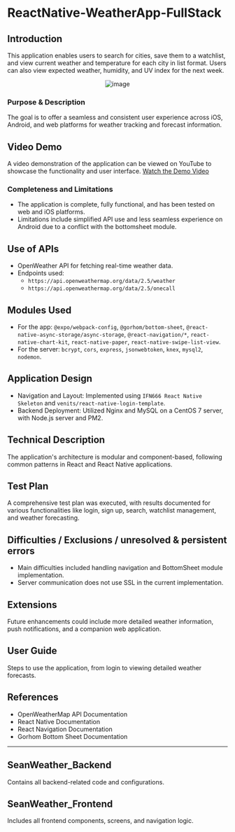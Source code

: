 # ReactNative-WeatherApp-FullStack

## Introduction
This application enables users to search for cities, save them to a watchlist, and view current weather and temperature for each city in list format. Users can also view expected weather, humidity, and UV index for the next week.
 
<p align="center">
  <img alt="image" src="https://github.com/SeanBaek111/ReactNative-WeatherApp-FullStack/assets/33170173/9951efa7-e4d3-4655-8ede-2b52b294a998">  
</p>


### Purpose & Description
The goal is to offer a seamless and consistent user experience across iOS, Android, and web platforms for weather tracking and forecast information.

## Video Demo
A video demonstration of the application can be viewed on YouTube to showcase the functionality and user interface.
[Watch the Demo Video](https://youtu.be/FShH5CibNI4)

### Completeness and Limitations
- The application is complete, fully functional, and has been tested on web and iOS platforms.
- Limitations include simplified API use and less seamless experience on Android due to a conflict with the bottomsheet module.

## Use of APIs
- OpenWeather API for fetching real-time weather data.
- Endpoints used:
  - `https://api.openweathermap.org/data/2.5/weather`
  - `https://api.openweathermap.org/data/2.5/onecall`

## Modules Used
- For the app: `@expo/webpack-config`, `@gorhom/bottom-sheet`, `@react-native-async-storage/async-storage`, `@react-navigation/*`, `react-native-chart-kit`, `react-native-paper`, `react-native-swipe-list-view`.
- For the server: `bcrypt`, `cors`, `express`, `jsonwebtoken`, `knex`, `mysql2`, `nodemon`.

## Application Design
- Navigation and Layout: Implemented using `IFN666 React Native Skeleton` and `venits/react-native-login-template`.
- Backend Deployment: Utilized Nginx and MySQL on a CentOS 7 server, with Node.js server and PM2.

## Technical Description
The application's architecture is modular and component-based, following common patterns in React and React Native applications.

## Test Plan
A comprehensive test plan was executed, with results documented for various functionalities like login, sign up, search, watchlist management, and weather forecasting.

## Difficulties / Exclusions / unresolved & persistent errors
- Main difficulties included handling navigation and BottomSheet module implementation.
- Server communication does not use SSL in the current implementation.

## Extensions
Future enhancements could include more detailed weather information, push notifications, and a companion web application.

## User Guide
Steps to use the application, from login to viewing detailed weather forecasts.

## References
- OpenWeatherMap API Documentation
- React Native Documentation
- React Navigation Documentation
- Gorhom Bottom Sheet Documentation

---
## SeanWeather_Backend
Contains all backend-related code and configurations.

## SeanWeather_Frontend
Includes all frontend components, screens, and navigation logic.
